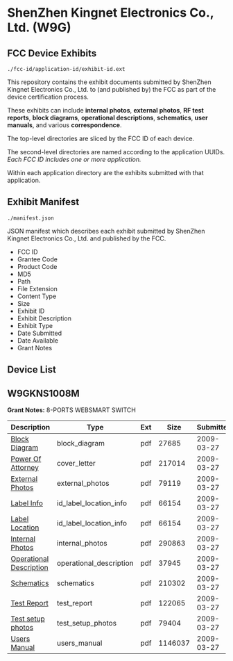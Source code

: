 # ShenZhen Kingnet Electronics Co., Ltd. (W9G)
## FCC Device Exhibits

```
./fcc-id/application-id/exhibit-id.ext
```

This repository contains the exhibit documents submitted by ShenZhen Kingnet Electronics Co., Ltd. to (and published by) the FCC as part of the device certification process.

These exhibits can include **internal photos**, **external photos**, **RF test reports**, **block diagrams**, **operational descriptions**, **schematics**, **user manuals**, and various **correspondence**.

The top-level directories are sliced by the FCC ID of each device.

The second-level directories are named according to the application UUIDs. *Each FCC ID includes one or more application.*

Within each application directory are the exhibits submitted with that application. 

## Exhibit Manifest

```
./manifest.json
```

JSON manifest which describes each exhibit submitted by ShenZhen Kingnet Electronics Co., Ltd. and published by the FCC.

- FCC ID
- Grantee Code
- Product Code
- MD5
- Path
- File Extension
- Content Type
- Size
- Exhibit ID
- Exhibit Description
- Exhibit Type
- Date Submitted
- Date Available
- Grant Notes

## Device List
## W9GKNS1008M
**Grant Notes:** 8-PORTS WEBSMART SWITCH

| Description | Type | Ext | Size | Submitted | Available |
| ----------- | ---- | --- | ---- | --------- | --------- |
| [Block Diagram](W9GKNS1008M/adc94b07e2484b15e23599daac839ad2/1086768.pdf) | block_diagram | pdf | 27685 | 2009-03-27 | 2009-03-27 |
| [Power Of Attorney](W9GKNS1008M/adc94b07e2484b15e23599daac839ad2/1086774.pdf) | cover_letter | pdf | 217014 | 2009-03-27 | 2009-03-27 |
| [External Photos](W9GKNS1008M/adc94b07e2484b15e23599daac839ad2/1086769.pdf) | external_photos | pdf | 79119 | 2009-03-27 | 2009-03-27 |
| [Label Info](W9GKNS1008M/adc94b07e2484b15e23599daac839ad2/1086772.pdf) | id_label_location_info | pdf | 66154 | 2009-03-27 | 2009-03-27 |
| [Label Location](W9GKNS1008M/adc94b07e2484b15e23599daac839ad2/1086772.pdf) | id_label_location_info | pdf | 66154 | 2009-03-27 | 2009-03-27 |
| [Internal Photos](W9GKNS1008M/adc94b07e2484b15e23599daac839ad2/1086770.pdf) | internal_photos | pdf | 290863 | 2009-03-27 | 2009-03-27 |
| [Operational Description](W9GKNS1008M/adc94b07e2484b15e23599daac839ad2/1086773.pdf) | operational_description | pdf | 37945 | 2009-03-27 | 2009-03-27 |
| [Schematics](W9GKNS1008M/adc94b07e2484b15e23599daac839ad2/1086775.pdf) | schematics | pdf | 210302 | 2009-03-27 | 2009-03-27 |
| [Test Report](W9GKNS1008M/adc94b07e2484b15e23599daac839ad2/1086776.pdf) | test_report | pdf | 122065 | 2009-03-27 | 2009-03-27 |
| [Test setup photos](W9GKNS1008M/adc94b07e2484b15e23599daac839ad2/1086777.pdf) | test_setup_photos | pdf | 79404 | 2009-03-27 | 2009-03-27 |
| [Users Manual](W9GKNS1008M/adc94b07e2484b15e23599daac839ad2/1086778.pdf) | users_manual | pdf | 1146037 | 2009-03-27 | 2009-03-27 |
